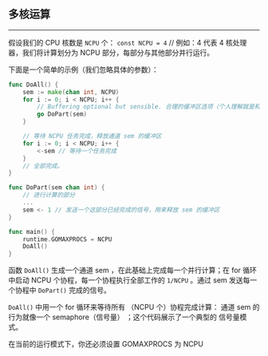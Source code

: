 ## 多核运算

---

假设我们的 CPU 核数是 `NCPU` 个： `const NCPU = 4` // 例如：4 代表 4 核处理器，我们将计算划分为 NCPU 部分，每部分与其他部分并行运行。

下面是一个简单的示例（我们忽略具体的参数）：

```go
func DoAll() {
    sem := make(chan int, NCPU)
    for i := 0; i < NCPU; i++ {
        // Buffering optional but sensible. 合理的缓冲区选项（个人理解就是和 CPU 的核心数相同）
        go DoPart(sem)
    }

    // 等待 NCPU 任务完成，释放通道 sem 的缓冲区
    for i := 0; i < NCPU; i++ {
        <-sem // 等待一个任务完成
    }
    // 全部完成。
}

func DoPart(sem chan int) {
    // 进行计算的部分
    ...
    sem <- 1 // 发送一个这部分已经完成的信号，用来释放 sem 的缓冲区
}

func main() {
    runtime.GOMAXPROCS = NCPU
    DoAll()
}

```

函数 `DoAll()` 生成一个通道 sem ，在此基础上完成每一个并行计算；在 for 循环中启动 NCPU 个协程，每一个协程执行全部工作的 `1/NCPU` 。通过 sem 发送每一个协程中 `DoPart()` 完成的信号。

`DoAll()` 中用一个 for 循环来等待所有 （NCPU 个）协程完成计算： 通道 sem 的行为就像一个 semaphore（信号量） ；这个代码展示了一个典型的 信号量模式。

在当前的运行模式下，你还必须设置 GOMAXPROCS 为 NCPU